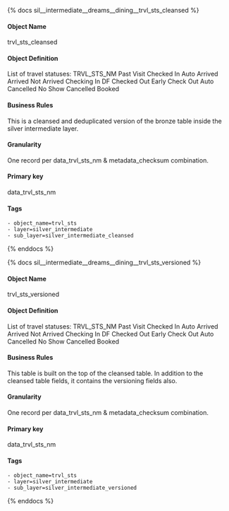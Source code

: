 {% docs sil__intermediate__dreams__dining__trvl_sts_cleansed %}

#### Object Name
trvl_sts_cleansed

#### Object Definition
List of travel statuses: TRVL_STS_NM Past Visit Checked In Auto Arrived Arrived Not Arrived Checking In DF Checked Out Early Check Out Auto Cancelled No Show Cancelled Booked

#### Business Rules
This is a cleansed and deduplicated version of the bronze table inside the silver intermediate layer.

#### Granularity
One record per data_trvl_sts_nm & metadata_checksum combination.

#### Primary key
data_trvl_sts_nm

#### Tags
    - object_name=trvl_sts
    - layer=silver_intermediate
    - sub_layer=silver_intermediate_cleansed

{% enddocs %}

{% docs sil__intermediate__dreams__dining__trvl_sts_versioned %}

#### Object Name
trvl_sts_versioned

#### Object Definition
List of travel statuses: TRVL_STS_NM Past Visit Checked In Auto Arrived Arrived Not Arrived Checking In DF Checked Out Early Check Out Auto Cancelled No Show Cancelled Booked

#### Business Rules
This table is built on the top of the cleansed table. In addition to the cleansed table fields, it contains the versioning fields also.

#### Granularity
One record per data_trvl_sts_nm & metadata_checksum combination.

#### Primary key
data_trvl_sts_nm

#### Tags
    - object_name=trvl_sts
    - layer=silver_intermediate
    - sub_layer=silver_intermediate_versioned

{% enddocs %}